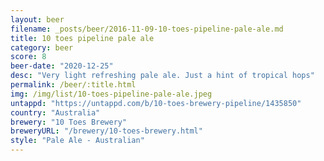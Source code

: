 ```yaml
---
layout: beer
filename: _posts/beer/2016-11-09-10-toes-pipeline-pale-ale.md
title: 10 toes pipeline pale ale
category: beer
score: 8
beer-date: "2020-12-25"
desc: "Very light refreshing pale ale. Just a hint of tropical hops"
permalink: /beer/:title.html
img: /img/list/10-toes-pipeline-pale-ale.jpeg
untappd: "https://untappd.com/b/10-toes-brewery-pipeline/1435850"
country: "Australia"
brewery: "10 Toes Brewery"
breweryURL: "/brewery/10-toes-brewery.html"
style: "Pale Ale - Australian"
---
```

